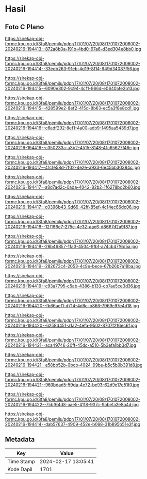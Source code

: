 # Hasil

## Foto C Plano

https://sirekap-obj-formc.kpu.go.id/3fa8/pemilu/pdpr/17/01/07/20/08/1701072008002-20240216-194413--872a8b0a-191b-4bd0-97a6-d3ed304e8bb0.jpg

https://sirekap-obj-formc.kpu.go.id/3fa8/pemilu/pdpr/17/01/07/20/08/1701072008002-20240216-194414--33edb263-91eb-4d19-8f14-649d34087f56.jpg

https://sirekap-obj-formc.kpu.go.id/3fa8/pemilu/pdpr/17/01/07/20/08/1701072008002-20240216-194415--6090e302-9c94-4cf1-966d-e0640afe2b13.jpg

https://sirekap-obj-formc.kpu.go.id/3fa8/pemilu/pdpr/17/01/07/20/08/1701072008002-20240216-194415--428599e2-8ef2-415d-8b63-ec5a3f8e8cd1.jpg

https://sirekap-obj-formc.kpu.go.id/3fa8/pemilu/pdpr/17/01/07/20/08/1701072008002-20240216-194416--c6adf292-8ef1-4a00-adb9-1495aa5439d7.jpg

https://sirekap-obj-formc.kpu.go.id/3fa8/pemilu/pdpr/17/01/07/20/08/1701072008002-20240216-194416--c350233a-a3b2-4515-8148-41c85627f46e.jpg

https://sirekap-obj-formc.kpu.go.id/3fa8/pemilu/pdpr/17/01/07/20/08/1701072008002-20240216-194417--41c1e58d-7f02-4e2e-a933-6e45bb30384c.jpg

https://sirekap-obj-formc.kpu.go.id/3fa8/pemilu/pdpr/17/01/07/20/08/1701072008002-20240216-194417--a8d7ad2c-0ada-4042-82b2-1f6278bd2b60.jpg

https://sirekap-obj-formc.kpu.go.id/3fa8/pemilu/pdpr/17/01/07/20/08/1701072008002-20240216-194417--c0396b43-9d69-42ff-85ef-4c14ec66dc06.jpg

https://sirekap-obj-formc.kpu.go.id/3fa8/pemilu/pdpr/17/01/07/20/08/1701072008002-20240216-194418--12f166e7-275c-4e32-aae6-d8667d2a9f87.jpg

https://sirekap-obj-formc.kpu.go.id/3fa8/pemilu/pdpr/17/01/07/20/08/1701072008002-20240216-194418--26b46857-11a3-4504-9fb1-a74cb47f6d5a.jpg

https://sirekap-obj-formc.kpu.go.id/3fa8/pemilu/pdpr/17/01/07/20/08/1701072008002-20240216-194419--282673c4-2053-4c9e-bece-67b26b7a18ba.jpg

https://sirekap-obj-formc.kpu.go.id/3fa8/pemilu/pdpr/17/01/07/20/08/1701072008002-20240216-194419--c93a7795-c5ab-4386-b133-cb7ae5ce3d36.jpg

https://sirekap-obj-formc.kpu.go.id/3fa8/pemilu/pdpr/17/01/07/20/08/1701072008002-20240216-194420--fb66aef1-d714-4d6c-b866-7969e97e4d18.jpg

https://sirekap-obj-formc.kpu.go.id/3fa8/pemilu/pdpr/17/01/07/20/08/1701072008002-20240216-194420--6258d451-a1a2-4efa-9502-8707f216ec6f.jpg

https://sirekap-obj-formc.kpu.go.id/3fa8/pemilu/pdpr/17/01/07/20/08/1701072008002-20240216-194421--aca49746-20ff-45dc-a510-5b3efa1bb3d7.jpg

https://sirekap-obj-formc.kpu.go.id/3fa8/pemilu/pdpr/17/01/07/20/08/1701072008002-20240216-194421--e58bb52b-0bcb-4024-99be-b5c5b0b391d8.jpg

https://sirekap-obj-formc.kpu.go.id/3fa8/pemilu/pdpr/17/01/07/20/08/1701072008002-20240216-194421--960bdad5-59da-4e72-be93-62d9e17e51f0.jpg

https://sirekap-obj-formc.kpu.go.id/3fa8/pemilu/pdpr/17/01/07/20/08/1701072008002-20240216-194422--75bf64d8-aae5-4118-937c-9abefa2e8a4d.jpg

https://sirekap-obj-formc.kpu.go.id/3fa8/pemilu/pdpr/17/01/07/20/08/1701072008002-20240216-194414--dab57637-4909-452e-b068-31b895b51e3f.jpg


## Metadata

| Key        | Value               |
| ---------- | ------------------- |
| Time Stamp | 2024-02-17 13:05:41 |
| Kode Dapil | 1701                |



